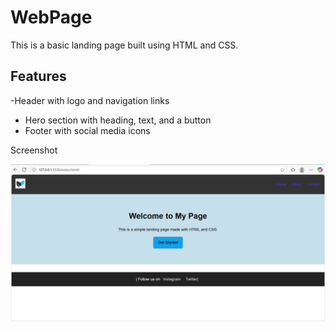 #  WebPage

This is a basic landing page built using HTML and CSS.

## Features

 -Header with logo and navigation links
- Hero section with heading, text, and a button
- Footer with social media icons
 

Screenshot

![Landing Page Screenshot](Screenshot.png)


